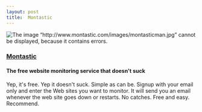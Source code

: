```yaml
---
layout: post
title:  Montastic
---
```

![The image “http://www.montastic.com/images/montasticman.jpg” cannot be displayed, because it contains errors.](http://www.montastic.com/images/montasticman.jpg)

### [Montastic](http://www.montastic.com/)

#### The free website monitoring service that doesn't suck

Yep, it's free. Yep it doesn't suck. Simple as can be. Signup with your email only and enter the Web sites you want to monitor. It will send you an email whenever the web site goes down or restarts. No catches. Free and easy. Recommend.
